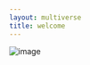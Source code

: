 ```yaml
---
layout: multiverse
title: welcome
---
```

![image](https://scontent.fsgn13-2.fna.fbcdn.net/v/t31.18172-8/1268140_10151864576758826_725997583_o.jpg?_nc_cat=106&ccb=1-5&_nc_sid=cdbe9c&_nc_ohc=hqmbVS_MQBgAX9WzEEa&tn=93Msh0yGCQ2uGkF5&_nc_ht=scontent.fsgn13-2.fna&oh=00_AT-6jOVa5781lmfGpsJ6fhNqfIGAznUDiYGqDYn45YFH4g&oe=62192C6E)
